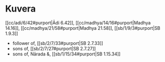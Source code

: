 # Kuvera

[[cc/adi/6/42#purport|Ādi 6.42]], [[cc/madhya/14/16#purport|Madhya 14.16]], [[cc/madhya/21/58#purport|Madhya 21.58]], [[sb/1/9/3#purport|SB 1.9.3]]

* follower of, [[sb/2/7/33#purport|SB 2.7.33]]
* sons of, [[sb/2/7/27#purport|SB 2.7.27]]
* sons of, Nārada &, [[sb/1/15/34#purport|SB 1.15.34]]
